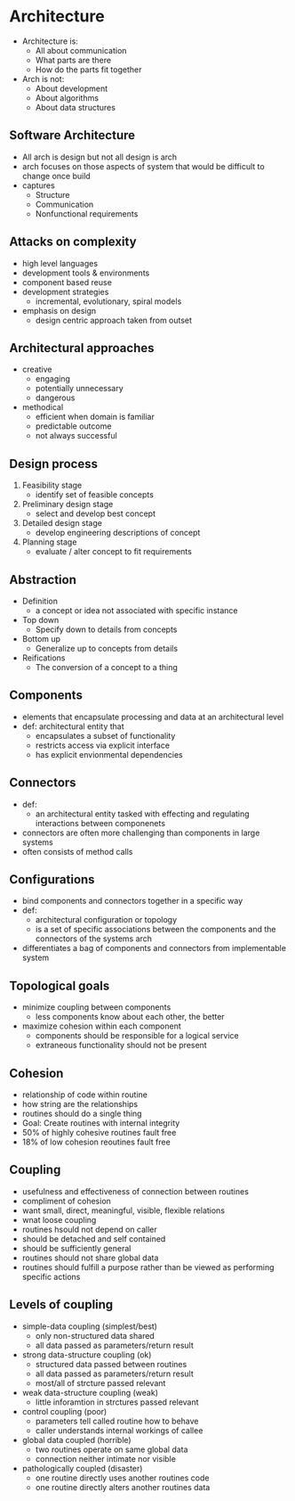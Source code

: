 # Architecture
- Architecture is:
	- All about communication
	- What parts are there
	- How do the parts fit together
- Arch is not:
	- About development
	- About algorithms
	- About data structures

## Software Architecture
- All arch is design but not all design is arch
- arch focuses on those aspects of system that would be difficult to change once build
- captures
	- Structure
	- Communication
	- Nonfunctional requirements

## Attacks on complexity
- high level languages
- development tools & environments
- component based reuse
- development strategies
	- incremental, evolutionary, spiral models
- emphasis on design
	- design centric approach taken from outset

## Architectural approaches
- creative
	- engaging
	- potentially unnecessary
	- dangerous
- methodical
	- efficient when domain is familiar
	- predictable outcome
	- not always successful

## Design process
1. Feasibility stage
	- identify set of feasible concepts
2. Preliminary design stage
	- select and develop best concept
3. Detailed design stage
	- develop engineering descriptions of concept
4. Planning stage
	- evaluate / alter concept to fit requirements

## Abstraction
- Definition
	- a concept or idea not associated with specific instance
- Top down
	- Specify down to details from concepts
- Bottom up
	- Generalize up to concepts from details
- Reifications
	- The conversion of a concept to a thing

## Components
- elements that encapsulate processing and data at an architectural level
- def: architectural entity that
	- encapsulates a subset of functionality
	- restricts access via explicit interface
	- has explicit envionmental dependencies

## Connectors
- def:
	- an architectural entity tasked with effecting and regulating interactions between componenets
- connectors are often more challenging than components in large systems
- often consists of method calls

## Configurations
- bind components and connectors together in a specific way
- def:
	- architectural configuration or topology
	- is a set of specific associations between the components and the connectors of the systems arch
- differentiates a bag of components and connectors from implementable system

## Topological goals
- minimize coupling between components
	- less components know about each other, the better
- maximize cohesion within each component
	- components should be responsible for a logical service
	- extraneous functionality should not be present

## Cohesion
- relationship of code within routine
- how string are the relationships
- routines should do a single thing
- Goal: Create routines with internal integrity
- 50% of highly cohesive routines fault free
- 18% of low cohesion reoutines fault free

## Coupling
- usefulness and effectiveness of connection between routines
- compliment of cohesion
- want small, direct, meaningful, visible, flexible relations
- wnat loose coupling
- routines hsould not depend on caller
- should be detached and self contained
- should be sufficiently general
- routines should not share global data
- routines should fulfill a purpose rather than be viewed as performing specific actions

## Levels of coupling
- simple-data coupling (simplest/best)
	- only non-structured data shared
	- all data passed as parameters/return result
- strong data-structure coupling (ok)
	- structured data passed between routines
	- all data passed as parameters/return result
	- most/all of strcture passed relevant
- weak data-structure coupling (weak)
	- little inforamtion in strctures passed relevant
- control coupling (poor)
	- parameters tell called routine how to behave
	- caller understands internal workings of callee
- global data coupled (horrible)
	- two routines operate on same global data
	- connection neither intimate nor visible
- pathologically coupled (disaster)
	- one routine directly uses another routines code
	- one routine directly alters another routines data
